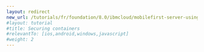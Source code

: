 ```yaml
---
layout: redirect
new_url: /tutorials/fr/foundation/8.0/ibmcloud/mobilefirst-server-using-scripts/securing-containers/
#layout: tutorial
#title: Securing containers
#relevantTo: [ios,android,windows,javascript]
#weight: 2
---
```


